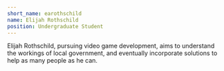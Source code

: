 ```yaml
---
short_name: earothschild
name: Elijah Rothschild
position: Undergraduate Student
---
```


Elijah Rothschild, pursuing video game development, aims to understand the workings of local government, and eventually incorporate solutions to help as many people as he can.